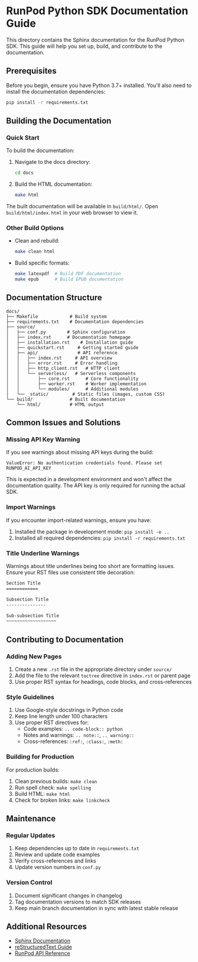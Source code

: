 # RunPod Python SDK Documentation Guide

This directory contains the Sphinx documentation for the RunPod Python SDK. This guide will help you set up, build, and contribute to the documentation.

## Prerequisites

Before you begin, ensure you have Python 3.7+ installed. You'll also need to install the documentation dependencies:

```bash
pip install -r requirements.txt
```

## Building the Documentation

### Quick Start

To build the documentation:

1. Navigate to the docs directory:
   ```bash
   cd docs
   ```

2. Build the HTML documentation:
   ```bash
   make html
   ```

The built documentation will be available in `build/html/`. Open `build/html/index.html` in your web browser to view it.

### Other Build Options

- Clean and rebuild:
  ```bash
  make clean html
  ```

- Build specific formats:
  ```bash
  make latexpdf  # Build PDF documentation
  make epub      # Build EPUB documentation
  ```

## Documentation Structure

```
docs/
├── Makefile            # Build system
├── requirements.txt    # Documentation dependencies
├── source/
│   ├── conf.py        # Sphinx configuration
│   ├── index.rst      # Documentation homepage
│   ├── installation.rst    # Installation guide
│   ├── quickstart.rst     # Getting started guide
│   ├── api/               # API reference
│   │   ├── index.rst     # API overview
│   │   ├── error.rst     # Error handling
│   │   ├── http_client.rst   # HTTP client
│   │   └── serverless/   # Serverless components
│   │       ├── core.rst      # Core functionality
│   │       ├── worker.rst    # Worker implementation
│   │       └── modules/      # Additional modules
│   └── _static/         # Static files (images, custom CSS)
└── build/              # Built documentation
    └── html/           # HTML output
```

## Common Issues and Solutions

### Missing API Key Warning
If you see warnings about missing API keys during the build:
```
ValueError: No authentication credentials found. Please set RUNPOD_AI_API_KEY
```
This is expected in a development environment and won't affect the documentation quality. The API key is only required for running the actual SDK.

### Import Warnings
If you encounter import-related warnings, ensure you have:
1. Installed the package in development mode: `pip install -e ..`
2. Installed all required dependencies: `pip install -r requirements.txt`

### Title Underline Warnings
Warnings about title underlines being too short are formatting issues. Ensure your RST files use consistent title decoration:
```rst
Section Title
============

Subsection Title
---------------

Sub-subsection Title
~~~~~~~~~~~~~~~~~~~
```

## Contributing to Documentation

### Adding New Pages
1. Create a new `.rst` file in the appropriate directory under `source/`
2. Add the file to the relevant `toctree` directive in `index.rst` or parent page
3. Use proper RST syntax for headings, code blocks, and cross-references

### Style Guidelines
1. Use Google-style docstrings in Python code
2. Keep line length under 100 characters
3. Use proper RST directives for:
   - Code examples: `.. code-block:: python`
   - Notes and warnings: `.. note::`, `.. warning::`
   - Cross-references: `:ref:`, `:class:`, `:meth:`

### Building for Production
For production builds:
1. Clean previous builds: `make clean`
2. Run spell check: `make spelling`
3. Build HTML: `make html`
4. Check for broken links: `make linkcheck`

## Maintenance

### Regular Updates
1. Keep dependencies up to date in `requirements.txt`
2. Review and update code examples
3. Verify cross-references and links
4. Update version numbers in `conf.py`

### Version Control
1. Document significant changes in changelog
2. Tag documentation versions to match SDK releases
3. Keep main branch documentation in sync with latest stable release

## Additional Resources

- [Sphinx Documentation](https://www.sphinx-doc.org/)
- [reStructuredText Guide](https://www.sphinx-doc.org/en/master/usage/restructuredtext/basics.html)
- [RunPod API Reference](https://docs.runpod.io/reference)
